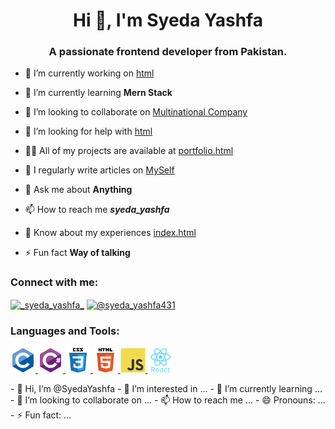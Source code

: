 <h1 align="center">Hi 👋, I'm Syeda Yashfa</h1>
<h3 align="center">A passionate frontend developer from Pakistan.</h3>

- 🔭 I’m currently working on [html](html.index)

- 🌱 I’m currently learning **Mern Stack**

- 👯 I’m looking to collaborate on [Multinational Company](www.foodpanda.pk/restaurant/s9sn/kfc-johar-town)

- 🤝 I’m looking for help with [html](html.index)

- 👨‍💻 All of my projects are available at [portfolio.html](portfolio.html)

- 📝 I regularly write articles on [MySelf](MySelf)

- 💬 Ask me about **Anything**

- 📫 How to reach me **_syeda_yashfa_**

- 📄 Know about my experiences [index.html](index.html)

- ⚡ Fun fact **Way of talking**

<h3 align="left">Connect with me:</h3>
<p align="left">
<a href="https://instagram.com/_syeda_yashfa_" target="blank"><img align="center" src="https://raw.githubusercontent.com/rahuldkjain/github-profile-readme-generator/master/src/images/icons/Social/instagram.svg" alt="_syeda_yashfa_" height="30" width="40" /></a>
<a href="https://www.youtube.com/c/@syeda_yashfa431" target="blank"><img align="center" src="https://raw.githubusercontent.com/rahuldkjain/github-profile-readme-generator/master/src/images/icons/Social/youtube.svg" alt="@syeda_yashfa431" height="30" width="40" /></a>
</p>

<h3 align="left">Languages and Tools:</h3>
<p align="left"> <a href="https://www.cprogramming.com/" target="_blank" rel="noreferrer"> <img src="https://raw.githubusercontent.com/devicons/devicon/master/icons/c/c-original.svg" alt="c" width="40" height="40"/> </a> <a href="https://www.w3schools.com/cs/" target="_blank" rel="noreferrer"> <img src="https://raw.githubusercontent.com/devicons/devicon/master/icons/csharp/csharp-original.svg" alt="csharp" width="40" height="40"/> </a> <a href="https://www.w3schools.com/css/" target="_blank" rel="noreferrer"> <img src="https://raw.githubusercontent.com/devicons/devicon/master/icons/css3/css3-original-wordmark.svg" alt="css3" width="40" height="40"/> </a> <a href="https://www.w3.org/html/" target="_blank" rel="noreferrer"> <img src="https://raw.githubusercontent.com/devicons/devicon/master/icons/html5/html5-original-wordmark.svg" alt="html5" width="40" height="40"/> </a> <a href="https://developer.mozilla.org/en-US/docs/Web/JavaScript" target="_blank" rel="noreferrer"> <img src="https://raw.githubusercontent.com/devicons/devicon/master/icons/javascript/javascript-original.svg" alt="javascript" width="40" height="40"/> </a> <a href="https://reactjs.org/" target="_blank" rel="noreferrer"> <img src="https://raw.githubusercontent.com/devicons/devicon/master/icons/react/react-original-wordmark.svg" alt="react" width="40" height="40"/> </a> </p>
- 👋 Hi, I’m @SyedaYashfa
- 👀 I’m interested in ...
- 🌱 I’m currently learning ...
- 💞️ I’m looking to collaborate on ...
- 📫 How to reach me ...
- 😄 Pronouns: ...
- ⚡ Fun fact: ...

<!---
SyedaYashfa/SyedaYashfa is a ✨ special ✨ repository because its `README.md` (this file) appears on your GitHub profile.
You can click the Preview link to take a look at your changes.
--->
